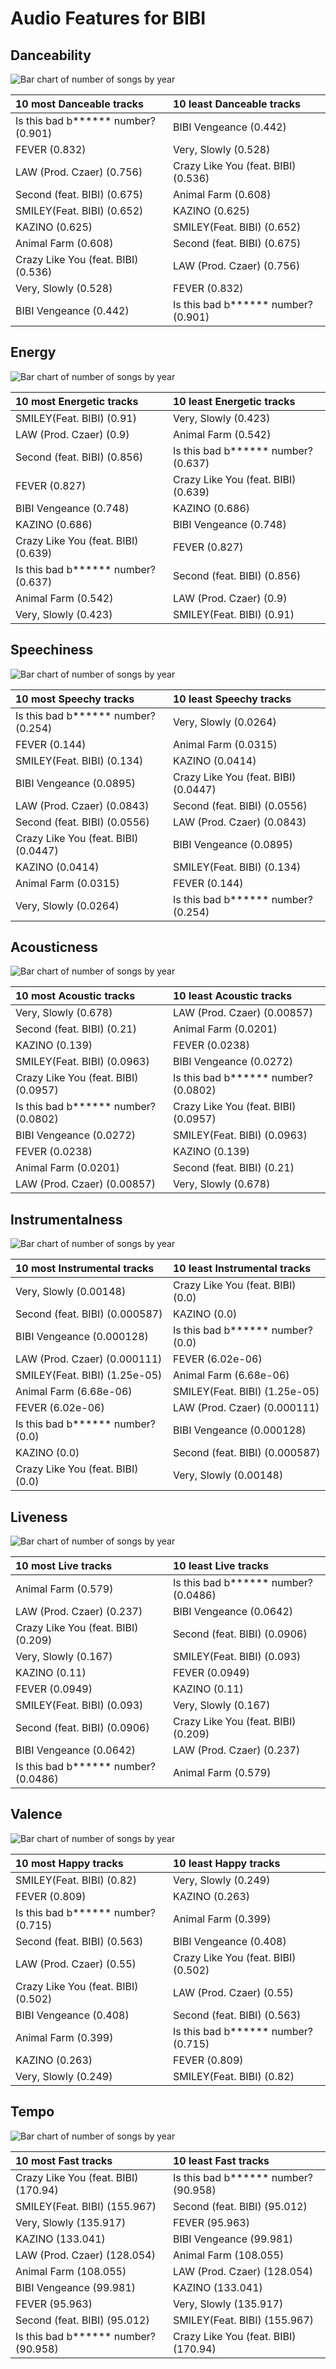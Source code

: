 # Audio Features for BIBI

## Danceability

![Bar chart of number of songs by year](../../images/artists/bibi/audio_features/audio_danceability/distribution.png)

| 10 most Danceable tracks | 10 least Danceable tracks |
|:---|:---|
| Is this bad b****** number? (0.901) | BIBI Vengeance (0.442) |
| FEVER (0.832) | Very, Slowly (0.528) |
| LAW (Prod. Czaer) (0.756) | Crazy Like You (feat. BIBI) (0.536) |
| Second (feat. BIBI) (0.675) | Animal Farm (0.608) |
| SMILEY(Feat. BIBI) (0.652) | KAZINO (0.625) |
| KAZINO (0.625) | SMILEY(Feat. BIBI) (0.652) |
| Animal Farm (0.608) | Second (feat. BIBI) (0.675) |
| Crazy Like You (feat. BIBI) (0.536) | LAW (Prod. Czaer) (0.756) |
| Very, Slowly (0.528) | FEVER (0.832) |
| BIBI Vengeance (0.442) | Is this bad b****** number? (0.901) |

## Energy

![Bar chart of number of songs by year](../../images/artists/bibi/audio_features/audio_energy/distribution.png)

| 10 most Energetic tracks | 10 least Energetic tracks |
|:---|:---|
| SMILEY(Feat. BIBI) (0.91) | Very, Slowly (0.423) |
| LAW (Prod. Czaer) (0.9) | Animal Farm (0.542) |
| Second (feat. BIBI) (0.856) | Is this bad b****** number? (0.637) |
| FEVER (0.827) | Crazy Like You (feat. BIBI) (0.639) |
| BIBI Vengeance (0.748) | KAZINO (0.686) |
| KAZINO (0.686) | BIBI Vengeance (0.748) |
| Crazy Like You (feat. BIBI) (0.639) | FEVER (0.827) |
| Is this bad b****** number? (0.637) | Second (feat. BIBI) (0.856) |
| Animal Farm (0.542) | LAW (Prod. Czaer) (0.9) |
| Very, Slowly (0.423) | SMILEY(Feat. BIBI) (0.91) |

## Speechiness

![Bar chart of number of songs by year](../../images/artists/bibi/audio_features/audio_speechiness/distribution.png)

| 10 most Speechy tracks | 10 least Speechy tracks |
|:---|:---|
| Is this bad b****** number? (0.254) | Very, Slowly (0.0264) |
| FEVER (0.144) | Animal Farm (0.0315) |
| SMILEY(Feat. BIBI) (0.134) | KAZINO (0.0414) |
| BIBI Vengeance (0.0895) | Crazy Like You (feat. BIBI) (0.0447) |
| LAW (Prod. Czaer) (0.0843) | Second (feat. BIBI) (0.0556) |
| Second (feat. BIBI) (0.0556) | LAW (Prod. Czaer) (0.0843) |
| Crazy Like You (feat. BIBI) (0.0447) | BIBI Vengeance (0.0895) |
| KAZINO (0.0414) | SMILEY(Feat. BIBI) (0.134) |
| Animal Farm (0.0315) | FEVER (0.144) |
| Very, Slowly (0.0264) | Is this bad b****** number? (0.254) |

## Acousticness

![Bar chart of number of songs by year](../../images/artists/bibi/audio_features/audio_acousticness/distribution.png)

| 10 most Acoustic tracks | 10 least Acoustic tracks |
|:---|:---|
| Very, Slowly (0.678) | LAW (Prod. Czaer) (0.00857) |
| Second (feat. BIBI) (0.21) | Animal Farm (0.0201) |
| KAZINO (0.139) | FEVER (0.0238) |
| SMILEY(Feat. BIBI) (0.0963) | BIBI Vengeance (0.0272) |
| Crazy Like You (feat. BIBI) (0.0957) | Is this bad b****** number? (0.0802) |
| Is this bad b****** number? (0.0802) | Crazy Like You (feat. BIBI) (0.0957) |
| BIBI Vengeance (0.0272) | SMILEY(Feat. BIBI) (0.0963) |
| FEVER (0.0238) | KAZINO (0.139) |
| Animal Farm (0.0201) | Second (feat. BIBI) (0.21) |
| LAW (Prod. Czaer) (0.00857) | Very, Slowly (0.678) |

## Instrumentalness

![Bar chart of number of songs by year](../../images/artists/bibi/audio_features/audio_instrumentalness/distribution.png)

| 10 most Instrumental tracks | 10 least Instrumental tracks |
|:---|:---|
| Very, Slowly (0.00148) | Crazy Like You (feat. BIBI) (0.0) |
| Second (feat. BIBI) (0.000587) | KAZINO (0.0) |
| BIBI Vengeance (0.000128) | Is this bad b****** number? (0.0) |
| LAW (Prod. Czaer) (0.000111) | FEVER (6.02e-06) |
| SMILEY(Feat. BIBI) (1.25e-05) | Animal Farm (6.68e-06) |
| Animal Farm (6.68e-06) | SMILEY(Feat. BIBI) (1.25e-05) |
| FEVER (6.02e-06) | LAW (Prod. Czaer) (0.000111) |
| Is this bad b****** number? (0.0) | BIBI Vengeance (0.000128) |
| KAZINO (0.0) | Second (feat. BIBI) (0.000587) |
| Crazy Like You (feat. BIBI) (0.0) | Very, Slowly (0.00148) |

## Liveness

![Bar chart of number of songs by year](../../images/artists/bibi/audio_features/audio_liveness/distribution.png)

| 10 most Live tracks | 10 least Live tracks |
|:---|:---|
| Animal Farm (0.579) | Is this bad b****** number? (0.0486) |
| LAW (Prod. Czaer) (0.237) | BIBI Vengeance (0.0642) |
| Crazy Like You (feat. BIBI) (0.209) | Second (feat. BIBI) (0.0906) |
| Very, Slowly (0.167) | SMILEY(Feat. BIBI) (0.093) |
| KAZINO (0.11) | FEVER (0.0949) |
| FEVER (0.0949) | KAZINO (0.11) |
| SMILEY(Feat. BIBI) (0.093) | Very, Slowly (0.167) |
| Second (feat. BIBI) (0.0906) | Crazy Like You (feat. BIBI) (0.209) |
| BIBI Vengeance (0.0642) | LAW (Prod. Czaer) (0.237) |
| Is this bad b****** number? (0.0486) | Animal Farm (0.579) |

## Valence

![Bar chart of number of songs by year](../../images/artists/bibi/audio_features/audio_valence/distribution.png)

| 10 most Happy tracks | 10 least Happy tracks |
|:---|:---|
| SMILEY(Feat. BIBI) (0.82) | Very, Slowly (0.249) |
| FEVER (0.809) | KAZINO (0.263) |
| Is this bad b****** number? (0.715) | Animal Farm (0.399) |
| Second (feat. BIBI) (0.563) | BIBI Vengeance (0.408) |
| LAW (Prod. Czaer) (0.55) | Crazy Like You (feat. BIBI) (0.502) |
| Crazy Like You (feat. BIBI) (0.502) | LAW (Prod. Czaer) (0.55) |
| BIBI Vengeance (0.408) | Second (feat. BIBI) (0.563) |
| Animal Farm (0.399) | Is this bad b****** number? (0.715) |
| KAZINO (0.263) | FEVER (0.809) |
| Very, Slowly (0.249) | SMILEY(Feat. BIBI) (0.82) |

## Tempo

![Bar chart of number of songs by year](../../images/artists/bibi/audio_features/audio_tempo/distribution.png)

| 10 most Fast tracks | 10 least Fast tracks |
|:---|:---|
| Crazy Like You (feat. BIBI) (170.94) | Is this bad b****** number? (90.958) |
| SMILEY(Feat. BIBI) (155.967) | Second (feat. BIBI) (95.012) |
| Very, Slowly (135.917) | FEVER (95.963) |
| KAZINO (133.041) | BIBI Vengeance (99.981) |
| LAW (Prod. Czaer) (128.054) | Animal Farm (108.055) |
| Animal Farm (108.055) | LAW (Prod. Czaer) (128.054) |
| BIBI Vengeance (99.981) | KAZINO (133.041) |
| FEVER (95.963) | Very, Slowly (135.917) |
| Second (feat. BIBI) (95.012) | SMILEY(Feat. BIBI) (155.967) |
| Is this bad b****** number? (90.958) | Crazy Like You (feat. BIBI) (170.94) |
